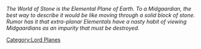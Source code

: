 *The World of Stone is the Elemental Plane of Earth. To a Midgaardian,
the best way to describe it would be like moving through a solid block
of stone. Rumor has it that extra-planar Elementals have a nasty habit
of viewing Midgaardians as an impurity that must be destroyed.*

[Category:Lord Planes](Category:Lord_Planes "wikilink")
